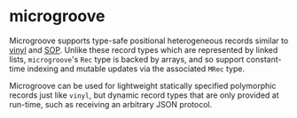 # microgroove
Microgroove supports type-safe positional heterogeneous records similar to [vinyl](https://hackage.haskell.org/package/vinyl-0.6.0/docs/Data-Vinyl-Core.html#t:Rec) and [SOP](https://hackage.haskell.org/package/generics-sop-0.3.1.0/docs/Generics-SOP.html#t:NP).
Unlike these record types which are represented by linked lists, `microgroove`'s `Rec` type is backed by arrays, and so support constant-time indexing and mutable updates via the associated `MRec` type.

Microgroove can be used for lightweight statically specified polymorphic records just like `vinyl`, but dynamic record types that are only provided at run-time, such as receiving an arbitrary JSON protocol.
